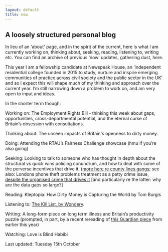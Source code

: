```yaml
---
layout: default
title: now
---
```



## A loosely structured personal blog
 
In lieu of an 'about' page, and in the spirit of the current, here is what I am currently working on, thinking about, seeking, reading, listening to, writing etc. You can find an archive of previous ‘now’ updates, gathering dust, here.

This year I am a fellowship candidate at Newspeak House, an ‘independent residential college founded in 2015 to study, nurture and inspire emerging communities of practice across civil society and the public sector in the UK’ and so I expect this will shape much of my thinking and approach over the current year. I’m still narrowing down a problem to work on, and am very open to input and ideas.

In the shorter term though: 

Working on: The Employment Rights Bill - thinking this week about gaps, opportunities, cross-departmental potential, and the eternal curse of Britain’s obsession with consultations.

Thinking about: The unseen impacts of Britain's openness to dirty money.

Doing: Attending the RTAU’s Fairness Challenge showcase (hmu if you’re also going)

Seeking: Looking to talk to someone who has thought in depth about the structural vs quick wins policing conundrum, and how to deal with some of the perverse incentives that drive it. ([more here re county lines gangs](https://www.tandfonline.com/doi/full/10.1080/10439463.2023.2223341); see also: Londons phone theft problems treatment as a petty crime issue, [despite the organised crime that drives it](https://www.ibtimes.co.uk/cybersecurity-expert-reveals-why-more-more-stolen-phones-london-are-ending-china-1726329) [and particularly re the latter: why are the data gaps so large?]

Reading: Kleptopia: How Dirty Money is Capturing the World by Tom Burgis

Listening to: [The Kill List, by Wondery](https://wondery.com/shows/kill-list/). 

Writing: A long-form piece on long term illness and Britain’s productivity puzzle (prompted, in part, by a recent rereading of [this Guardian piece](https://www.theguardian.com/society/2023/dec/24/500000-under-35s-out-of-work-long-term-illness-uk) from earlier this year)

Watching: Love is Blind Habibi

Last updated: Tuesday 15th October
